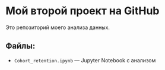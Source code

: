# Мой второй проект на GitHub

Это репозиторий моего анализа данных.

## Файлы:
- `Cohort_retention.ipynb` — Jupyter Notebook с анализом
